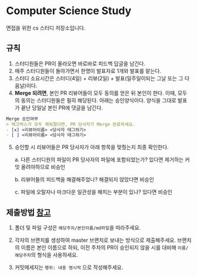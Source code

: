 # Computer Science Study

면접을 위한 cs 스터디 저장소입니다.

## 규칙
1. 스터디원들은 PR이 올라오면 바로바로 피드백 답글을 남긴다.
2. 매주 스터디원들이 돌아가면서 한명이 발표자료 1개와 발표를 맡는다.
3. 스터디 소요시간은 스터디(4일) + 리뷰(2일) + 발표(일주일이되는 그날 또는 그 다음날)이다.
4. **Merge 되려면**, 본인 PR 리뷰어들이 모두 동의를 얻은 뒤 본인이 한다. 이때, 모두의 동의는 스터디원들은 필히 해당된다.
   아래는 승인양식이다. 양식을 그대로 발표가 끝난 당일날 본인 PR에 댓글을 남긴다.
```markdown   
Merge 승인여부
> 체크박스가 모두 채워졌다면, PR 당사자가 Merge 완료하세요.
- [x] <리뷰어이름> <당사자 태그하기>
- [ ] <리뷰어이름> <당사자 태그하기>
```
5. 승인할 시 리뷰어들은 PR 당사자가 아래 항목을 맞췄는지 최종 확인한다.

   a. 다른 스터디원의 파일이 PR 당사자의 파일에 포함되었는가? 있다면 제거하는 커밋 올려야하므로 비승인

   b. 리뷰어들의 피드백을 해결해주었나? 해결되지 않았다면 비승인
   
   c. 파일에 오탈자나 마크다운 일관성을 해치는 부분이 있나? 있다면 비승인


## 제출방법 [참고](https://thenkl.slack.com/archives/C02QJJ5PYBF/p1639707595001100?thread_ts=1639707087.001000&cid=C02QJJ5PYBF)
1. 폴더 및 파일 구성은 `해당주차/본인이름/md파일`을 따라주세요.

2. 각자의 브랜치를 생성하여 master 브랜치로 보내는 방식으로 제출해주세요. 브랜치의 이름은 본인 이름으로 하되, 이전 주차의 PR이 승인되지 않을 시를 대비해 `이름/해당주차`의 형식을 사용하세요.

3. 커밋메세지는 `행위: 내용 명시적` 으로 작성해주세요.
